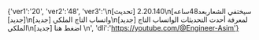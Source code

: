 {'ver1':'20', 'ver2':'48', 'ver3':'\n[تحديث] 2.20.140\n[سيختفي الشعاربعد48ساعه [جديد]\n[جديد] واتساب التاج الملكي\n[جديد]  لمعرفة أحدث التحديثات الواتساب التاج الملكي\n[جديد] اضغط هنا \n', 'dli':'https://youtube.com/@Engineer-Asim'}

